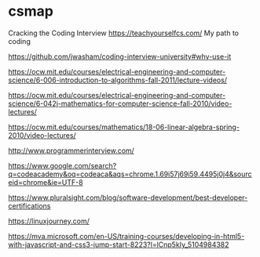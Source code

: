 # csmap
Cracking the Coding Interview
https://teachyourselfcs.com/
My path to coding

https://github.com/jwasham/coding-interview-university#why-use-it

https://ocw.mit.edu/courses/electrical-engineering-and-computer-science/6-006-introduction-to-algorithms-fall-2011/lecture-videos/

https://ocw.mit.edu/courses/electrical-engineering-and-computer-science/6-042j-mathematics-for-computer-science-fall-2010/video-lectures/

https://ocw.mit.edu/courses/mathematics/18-06-linear-algebra-spring-2010/video-lectures/

http://www.programmerinterview.com/

https://www.google.com/search?q=codeacademy&oq=codeaca&aqs=chrome.1.69i57j69i59.4495j0j4&sourceid=chrome&ie=UTF-8

https://www.pluralsight.com/blog/software-development/best-developer-certifications

https://linuxjourney.com/

https://mva.microsoft.com/en-US/training-courses/developing-in-html5-with-javascript-and-css3-jump-start-8223?l=lCnp5kIy_5104984382
